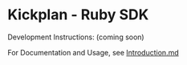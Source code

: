 # Kickplan - Ruby SDK

Development Instructions:
(coming soon)

For Documentation and Usage, see [Introduction.md](docs/Introduction.md)
